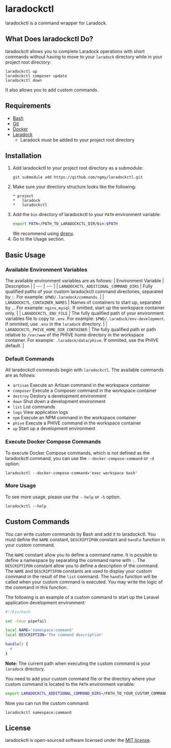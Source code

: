 # laradockctl
laradockctl is a command wrapper for Laradock.

## What Does laradockctl Do?
laradockctl allows you to complete Laradock operations with short commands without having to move to your `laradock` directory while in your project root directory:
```console
laradockctl up
laradockctl composer update
laradockctl down
```
It also allows you to add custom commands.

## Requirements
* [Bash](https://www.gnu.org/software/bash/)
* [Git](https://git-scm.com/)
* [Docker](https://www.docker.com/)
* [Laradock](https://laradock.io/)
  * Laradock must be added to your project root directory

## Installation
1. Add laradockctl to your project root directory as a submodule:
   ```console
   git submodule add https://github.com/ngmy/laradockctl.git
   ```
2. Make sure your directory structure looks like the following:
   ```
   * project
   *   laradock
   *   laradockctl
   ```
3. Add the `bin` directory of laradockctl to your `PATH` environment variable:
   ```bash
   export PATH=/PATH_TO_LARADOCKCTL_DIR/bin:$PATH
   ```
   We recommend using [direnv](https://direnv.net/).
4. Go to the Usage section.

## Basic Usage
### Available Environment Variables
The available environment variables are as follows:
| Environment Variable | Description |
| --- | --- |
| `LARADOCKCTL_ADDITIONAL_COMMAND_DIRS` | Fully qualified paths of your custom laradockctl command directories, separated by `:`. For example: `$PWD/.laradock/commands`. |
| `LARADOCKCTL_CONTAINER_NAMES` | Names of containers to start up, separated by `,`. For example: `nginx,mysql`. If omitted, start up the workspace container only. |
| `LARADOCKCTL_ENV_FILE` | The fully qualified path of your environment variables file to copy to `.env`. For example: `$PWD/.laradock/env-development`. If ommited, use `.env` in the `laradock` directory.  |
| `LARADOCKCTL_PHIVE_HOME_DIR_CONTAINER` | The fully qualified path or path relative to `/var/www` of the PHIVE home directory in the workspace container. For example: `.laradock/data/phive`. If ommited, use the PHIVE default. |

### Default Commands
All laradockctl commands begin with `laradockctl`. The available commands are as follows:
* `artisan` Execute an Artisan command in the workspace container
* `composer` Execute a Composer command in the workspace container
* `destroy` Destory a development environment
* `down` Shut down a development environment
* `list` List commands
* `logs` View application logs
* `npm` Execute an NPM command in the workspace container
* `phive` Execute a PHIVE command in the workspace container
* `up` Start up a development environment

### Execute Docker Compose Commands
To execute Docker Compose commands, which is not defined as the laradockctl command, you can use the `--docker-compose-command` or `-d` option:
```console
laradockctl --docker-compose-command='exec workspace bash'
```

### More Usage
To see more usage, please use the `--help` or `-h` option.
```console
laradockctl --help
```

## Custom Commands
You can write custom commands by Bash and add it to laradockctl.
You must define the `NAME` constant, `DESCRIPTIPON` constant and `handle` function in your custom command.

The `NAME` constant allow you to define a command name. It is possible to define a namespace by separating the command name with `:`.
The `DESCRIPTIPON` constant allow you to define a description of the command.
The `NAME` and `DESCRIPTIPON` constants are used to display your custom command in the result of the `list` command.
The `handle` function will be called when your custom command is executed. You may write the logic of the command in this function.

The following is an example of a custom command to start up the Laravel application development environment:
```bash
#!/bin/bash

set -Ceuo pipefail

local NAME='namespace:command'
local DESCRIPTION='The command description'

handle() {
  #
}
```
**Note:** The current path when executing the custom command is your `laradock` directory.

You need to add your custom command file or the directory where your custom command is located to the `PATH` environment variable:
```bash
export LARADOCKCTL_ADDITIONAL_COMMAND_DIRS=/PATH_TO_YOUR_CUSTOM_COMMAND_DIR
```
Now you can run the custom command:
```console
laradockctl namespace:command
```

## License
laradockctl is open-sourced software licensed under the [MIT license](http://opensource.org/licenses/MIT).
